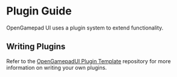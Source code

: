 # Plugin Guide

OpenGamepad UI uses a plugin system to extend functionality.

## Writing Plugins

Refer to the [OpenGamepadUI Plugin Template](https://github.com/ShadowBlip/OpenGamepadUI-plugin-template)
repository for more information on writing your own plugins.
